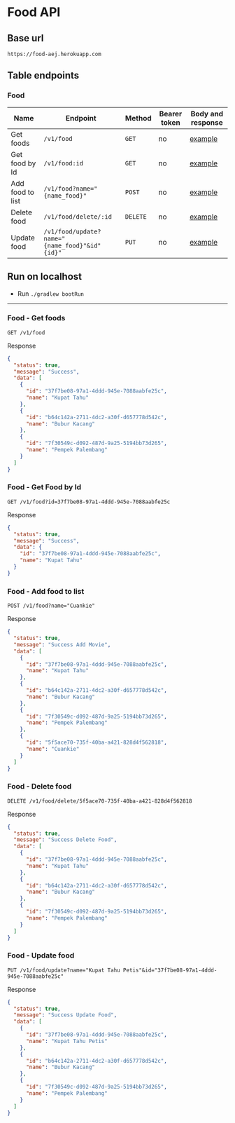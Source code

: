 # Food API

## Base url

```
https://food-aej.herokuapp.com
```

## Table endpoints
### Food

| Name             | Endpoint                                      | Method   | Bearer token | Body and response                   |
|------------------|-----------------------------------------------|----------|--------------|-------------------------------------|
| Get foods        | `/v1/food`                                    | `GET`    | no           | [example](#food---get-foods)        |
| Get food by Id   | `/v1/food:id`                                 | `GET`    | no           | [example](#food---get-food-by-id)   |
| Add food to list | `/v1/food?name="{name_food}"`                 | `POST`   | no           | [example](#food---add-food-to-list) |
| Delete food      | `/v1/food/delete/:id`                         | `DELETE` | no           | [example](#food---delete-food)      |
| Update food      | `/v1/food/update?name="{name_food}"&id"{id}"` | `PUT`    | no           | [example](#food---update-food)      |

## Run on localhost
- Run `./gradlew bootRun`

---

### Food - Get foods

```
GET /v1/food
```

Response

```json
{
  "status": true,
  "message": "Success",
  "data": [
    {
      "id": "37f7be08-97a1-4ddd-945e-7088aabfe25c",
      "name": "Kupat Tahu"
    },
    {
      "id": "b64c142a-2711-4dc2-a30f-d657778d542c",
      "name": "Bubur Kacang"
    },
    {
      "id": "7f30549c-d092-487d-9a25-5194bb73d265",
      "name": "Pempek Palembang"
    }
  ]
}
```

### Food - Get Food by Id

```
GET /v1/food?id=37f7be08-97a1-4ddd-945e-7088aabfe25c
```

Response

```json
{
  "status": true,
  "message": "Success",
  "data": {
    "id": "37f7be08-97a1-4ddd-945e-7088aabfe25c",
    "name": "Kupat Tahu"
  }
}
```

### Food - Add food to list

```
POST /v1/food?name="Cuankie"
```

Response

```json
{
  "status": true,
  "message": "Success Add Movie",
  "data": [
    {
      "id": "37f7be08-97a1-4ddd-945e-7088aabfe25c",
      "name": "Kupat Tahu"
    },
    {
      "id": "b64c142a-2711-4dc2-a30f-d657778d542c",
      "name": "Bubur Kacang"
    },
    {
      "id": "7f30549c-d092-487d-9a25-5194bb73d265",
      "name": "Pempek Palembang"
    },
    {
      "id": "5f5ace70-735f-40ba-a421-828d4f562818",
      "name": "Cuankie"
    }
  ]
}
```

### Food - Delete food

```
DELETE /v1/food/delete/5f5ace70-735f-40ba-a421-828d4f562818 
```

Response

```json
{
  "status": true,
  "message": "Success Delete Food",
  "data": [
    {
      "id": "37f7be08-97a1-4ddd-945e-7088aabfe25c",
      "name": "Kupat Tahu"
    },
    {
      "id": "b64c142a-2711-4dc2-a30f-d657778d542c",
      "name": "Bubur Kacang"
    },
    {
      "id": "7f30549c-d092-487d-9a25-5194bb73d265",
      "name": "Pempek Palembang"
    }
  ]
}
```

### Food - Update food

```
PUT /v1/food/update?name="Kupat Tahu Petis"&id="37f7be08-97a1-4ddd-945e-7088aabfe25c"
```

Response

```json
{
  "status": true,
  "message": "Success Update Food",
  "data": [
    {
      "id": "37f7be08-97a1-4ddd-945e-7088aabfe25c",
      "name": "Kupat Tahu Petis"
    },
    {
      "id": "b64c142a-2711-4dc2-a30f-d657778d542c",
      "name": "Bubur Kacang"
    },
    {
      "id": "7f30549c-d092-487d-9a25-5194bb73d265",
      "name": "Pempek Palembang"
    }
  ]
}
```